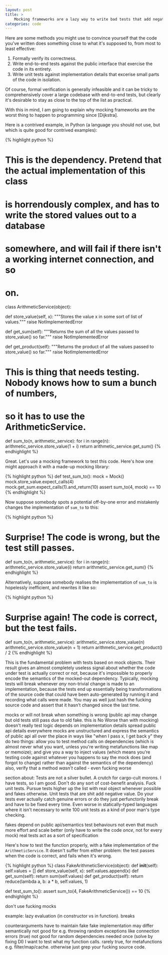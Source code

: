 ```yaml
---
layout: post
title: >
    Mocking frameworks are a lazy way to write bad tests that add negative value
categories: code
---
```


Here are some methods you might use to convince yourself that the code you've
written does something close to what it's supposed to, from most to least
effective:

1. Formally verify its correctness.
2. Write end-to-end tests against the public interface that exercise the code in
   its entirety.
3. Write unit tests against implementation details that excerise small parts of
   the code in isolation.

Of course, formal verification is generally infeasible and it can be tricky to
comprehensively cover a large codebase with end-to-end tests, but clearly it's
desirable to stay as close to the top of the list as practical.

With this in mind, I am going to explain why mocking frameworks are the worst
thing to happen to programming since [Dijkstra].

Here is a contrived example, in Python (a language you should not use, but which
is quite good for contrived examples):

{% highlight python %}
# This is the dependency. Pretend that the actual implementation of this class
# is horrendously complex, and has to write the stored values out to a database
# somewhere, and will fail if there isn't a working internet connection, and so
# on.
class ArithmeticService(object):

  def store_value(self, x):
    """Stores the value x in some sort of list of values."""
    raise NotImplementedError

  def get_sum(self):
    """Returns the sum of all the values passed to store_value() so far."""
    raise NotImplementedError

  def get_product(self):
    """Returns the product of all the values passed to store_value() so far."""
    raise NotImplementedError

# This is thing that needs testing. Nobody knows how to sum a bunch of numbers,
# so it has to use the ArithmeticService.
def sum_to(n, arithmetic_service):
  for i in range(n):
    arithmetic_service.store_value(1 + i)
  return arithmetic_service.get_sum()
{% endhighlight %}

Great. Let's use a mocking framework to test this code. Here's how one might
approach it with a made-up mocking library:

{% highlight python %}
def test_sum_to():
  mock = Mock()
  mock.store_value.expect_calls(4)
  mock.get_sum.expect_calls(1).and_return(10)
  assert sum_to(4, mock) == 10
{% endhighlight %}

Now suppose somebody spots a potential off-by-one error and mistakenly changes
the implementation of `sum_to` to this:

{% highlight python %}
# Surprise! The code is wrong, but the test still passes.
def sum_to(n, arithmetic_service):
  for i in range(n):
    arithmetic_service.store_value(i)
  return arithmetic_service.get_sum()
{% endhighlight %}

Alternatively, suppose somebody realises the implementation of `sum_to` is
hopelessly inefficient, and rewrites it like so:

{% highlight python %}
# Surprise again! The code is correct, but the test fails.
def sum_to(n, arithmetic_service):
  arithmetic_service.store_value(n)
  arithmetic_service.store_value(n + 1)
  return arithmetic_service.get_product() / 2
{% endhighlight %}

This is the fundamental problem with tests based on mock objects. Their result
gives an almost completely useless signal about whether the code under test is
actually correct or not, because it's impossible to properly encode the
semantics of the mocked-out dependency. Typically, mocking tests will break
whenever *any* non-trivial change is made to an implementation, because the
tests end up essentially being transformations of the source code that could
have been auto-generated by running it and recording what calls were made.
You may as well just hash the fucking source code and assert that it hasn't
changed since the last time.

mocks
or will not break when something is wrong (public api may change but old tests
still pass due to old fake. this is No Worse than with mocking)
doesn't really test logic
depends on implementation details
spread public api details everywhere
mocks are unstructured and express the semantics of public api all over the
place in ways like "when I pass x, I get back y"
they do two things: allow you to test method calls on dependencies (which is
almost never what you want, unless you're writing metafunctions like map or
memoize); and give you a way to inject values (which means you're testing code
against whatever you happens to say the mock does (and forgot to change) rather
than against the semantics of the dependency)
also, verify that a method *wasn't* called - even fucking worse

section about:
Tests are not a silver bullet. A crutch for cargo-cult morons. I have tests, so
I am good. Don't do any sort of cost-benefit analysis. Fuck unit tests. Pursue
tests higher up the list with real object whenever possible and fakes otherwise.
Unit tests that are shit add negative value. Do your tests ever actually catch
genuine errors or do they just perfunctorily break and have to be fixed every
time. Even worse in statically-typed languages where it isn't necessary to write
100 unit tests as a kind of poor man's type checking.

fakes
depend on public api/semantics
test behaviours
not even that much more effort and scale better (only have to write the code
*once*, not for every mock)
real tests act as a sort of specification

Here's how to test the function properly, with a fake implementation of the
`ArithmeticService`. It doesn't suffer from either problem: the test passes when
the code is correct, and fails when it's wrong.

{% highlight python %}
class FakeArithmeticService(object):
  def __init__(self):
    self.values = []
  def store_value(self, x):
    self.values.append(x)
  def get_sum(self):
    return sum(self.values)
  def get_product(self):
    return reduce(lambda a, b: a * b, self.values, 1)

def test_sum_to():
  assert sum_to(4, FakeArithmeticService()) == 10
{% endhighlight %}

don't use fucking mocks

example: lazy evaluation (in constructor vs in function). breaks

counterarguments
have to maintain fake
fake implementation may differ semantically
not good for e.g. throwing random exceptions like connection errors (true)
not good for random dependencies needed once (solve by fixing DI)
I want to test what my function calls. rarely true, for metafunctions e.g.
filter/map/cache. otherwise just grep your fucking source code.
